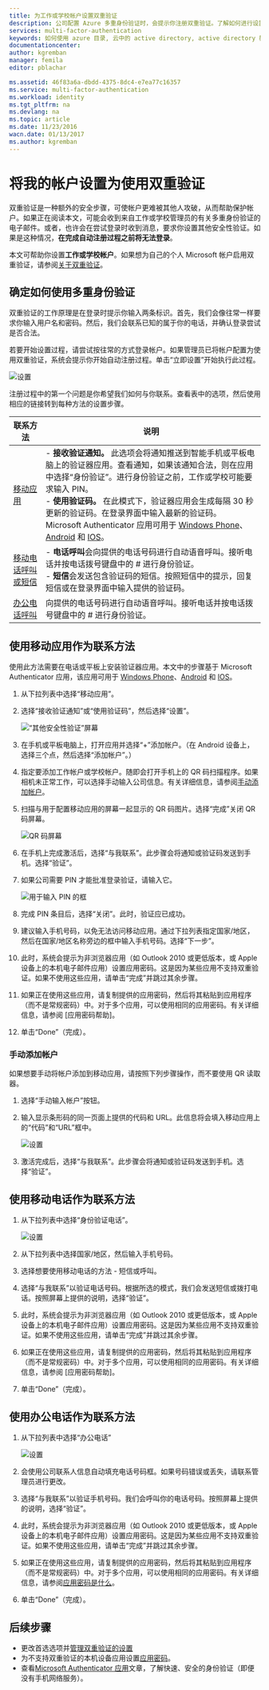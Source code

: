 ```yaml
---
title: 为工作或学校帐户设置双重验证
description: 公司配置 Azure 多重身份验证时，会提示你注册双重验证。了解如何进行设置。
services: multi-factor-authentication
keywords: 如何使用 azure 目录, 云中的 active directory, active directory 教程
documentationcenter: 
author: kgremban
manager: femila
editor: pblachar

ms.assetid: 46f83a6a-dbdd-4375-8dc4-e7ea77c16357
ms.service: multi-factor-authentication
ms.workload: identity
ms.tgt_pltfrm: na
ms.devlang: na
ms.topic: article
ms.date: 11/23/2016
wacn.date: 01/13/2017
ms.author: kgremban
---
```


# 将我的帐户设置为使用双重验证
双重验证是一种额外的安全步骤，可使帐户更难被其他人攻破，从而帮助保护帐户。如果正在阅读本文，可能会收到来自工作或学校管理员的有关多重身份验证的电子邮件。或者，也许会在尝试登录时收到消息，要求你设置其他安全性验证。如果是这种情况，**在完成自动注册过程之前将无法登录**。

本文可帮助你设置**工作或学校帐户**。如果想为自己的个人 Microsoft 帐户启用双重验证，请参阅[关于双重验证](https://support.microsoft.com/zh-cn/help/12408/microsoft-account-about-two-step-verification)。

## 确定如何使用多重身份验证
双重验证的工作原理是在登录时提示你输入两条标识。首先，我们会像往常一样要求你输入用户名和密码。然后，我们会联系已知的属于你的电话，并确认登录尝试是否合法。

若要开始设置过程，请尝试按往常的方式登录帐户。如果管理员已将帐户配置为使用双重验证，系统会提示你开始自动注册过程。单击“立即设置”开始执行此过程。

![设置](./media/multi-factor-authentication-end-user-first-time/first.png)  

注册过程中的第一个问题是你希望我们如何与你联系。查看表中的选项，然后使用相应的链接转到每种方法的设置步骤。

| 联系方法 | 说明 |
| --- | --- |
| [移动应用](#use-a-mobile-app-as-the-contact-method) |- **接收验证通知。** 此选项会将通知推送到智能手机或平板电脑上的验证器应用。查看通知，如果该通知合法，则在应用中选择“身份验证”。进行身份验证之前，工作或学校可能要求输入 PIN。<br>- **使用验证码。** 在此模式下，验证器应用会生成每隔 30 秒更新的验证码。在登录界面中输入最新的验证码。<br>Microsoft Authenticator 应用可用于 [Windows Phone](http://go.microsoft.com/fwlink/?Linkid=825071)、[Android](http://go.microsoft.com/fwlink/?Linkid=825072) 和 [IOS](http://go.microsoft.com/fwlink/?Linkid=825073)。 |
| [移动电话呼叫或短信](#use-your-mobile-phone-as-the-contact-method) |- **电话呼叫**会向提供的电话号码进行自动语音呼叫。接听电话并按电话拨号键盘中的 # 进行身份验证。<br>- **短信**会发送包含验证码的短信。按照短信中的提示，回复短信或在登录界面中输入提供的验证码。 |
| [办公电话呼叫](#use-your-office-phone-as-the-contact-method) |向提供的电话号码进行自动语音呼叫。接听电话并按电话拨号键盘中的 # 进行身份验证。 |

## 使用移动应用作为联系方法
使用此方法需要在电话或平板上安装验证器应用。本文中的步骤基于 Microsoft Authenticator 应用，该应用可用于 [Windows Phone](http://go.microsoft.com/fwlink/?Linkid=825071)、[Android](http://go.microsoft.com/fwlink/?Linkid=825072) 和 [IOS](http://go.microsoft.com/fwlink/?Linkid=825073)。

1. 从下拉列表中选择“移动应用”。
2. 选择“接收验证通知”或“使用验证码”，然后选择“设置”。

    ![“其他安全性验证”屏幕](./media/multi-factor-authentication-end-user-first-time/mobileapp.png)  

3. 在手机或平板电脑上，打开应用并选择“+”添加帐户。（在 Android 设备上，选择三个点，然后选择“添加帐户”。）
4. 指定要添加工作帐户或学校帐户。随即会打开手机上的 QR 码扫描程序。如果相机未正常工作，可以选择手动输入公司信息。有关详细信息，请参阅[手动添加帐户](#add-an-account-manually)。
5. 扫描与用于配置移动应用的屏幕一起显示的 QR 码图片。选择“完成”关闭 QR 码屏幕。

    ![QR 码屏幕](./media/multi-factor-authentication-end-user-first-time/scan2.png)  

6. 在手机上完成激活后，选择“与我联系”。此步骤会将通知或验证码发送到手机。选择“验证”。
7. 如果公司需要 PIN 才能批准登录验证，请输入它。

    ![用于输入 PIN 的框](./media/multi-factor-authentication-end-user-first-time/scan3.png)  

8. 完成 PIN 条目后，选择“关闭”。此时，验证应已成功。
9. 建议输入手机号码，以免无法访问移动应用。通过下拉列表指定国家/地区，然后在国家/地区名称旁边的框中输入手机号码。选择“下一步”。
10. 此时，系统会提示为非浏览器应用（如 Outlook 2010 或更低版本，或 Apple 设备上的本机电子邮件应用）设置应用密码。这是因为某些应用不支持双重验证。如果不使用这些应用，请单击“完成”并跳过其余步骤。
11. 如果正在使用这些应用，请复制提供的应用密码，然后将其粘贴到应用程序（而不是常规密码）中。对于多个应用，可以使用相同的应用密码。有关详细信息，请参阅 [应用密码帮助]。
12. 单击“Done”（完成）。

### 手动添加帐户
如果想要手动将帐户添加到移动应用，请按照下列步骤操作，而不要使用 QR 读取器。

1. 选择“手动输入帐户”按钮。
2. 输入显示条形码的同一页面上提供的代码和 URL。此信息将会填入移动应用上的“代码”和“URL”框中。

    ![设置](./media/multi-factor-authentication-end-user-first-time/barcode2.png)  

3. 激活完成后，选择“与我联系”。此步骤会将通知或验证码发送到手机。选择“验证”。

## 使用移动电话作为联系方法
1. 从下拉列表中选择“身份验证电话”。

    ![设置](./media/multi-factor-authentication-end-user-first-time/phone.png)  

2. 从下拉列表中选择国家/地区，然后输入手机号码。
3. 选择想要使用移动电话的方法 - 短信或呼叫。
4. 选择“与我联系”以验证电话号码。根据所选的模式，我们会发送短信或拨打电话。按照屏幕上提供的说明，选择“验证”。
5. 此时，系统会提示为非浏览器应用（如 Outlook 2010 或更低版本，或 Apple 设备上的本机电子邮件应用）设置应用密码。这是因为某些应用不支持双重验证。如果不使用这些应用，请单击“完成”并跳过其余步骤。
6. 如果正在使用这些应用，请复制提供的应用密码，然后将其粘贴到应用程序（而不是常规密码）中。对于多个应用，可以使用相同的应用密码。有关详细信息，请参阅 [应用密码帮助]。
7. 单击“Done”（完成）。

## 使用办公电话作为联系方法
1. 从下拉列表中选择“办公电话”

    ![设置](./media/multi-factor-authentication-end-user-first-time/office.png)  

2. 会使用公司联系人信息自动填充电话号码框。如果号码错误或丢失，请联系管理员进行更改。
3. 选择“与我联系”以验证手机号码。我们会呼叫你的电话号码。按照屏幕上提供的说明，选择“验证”。
4. 此时，系统会提示为非浏览器应用（如 Outlook 2010 或更低版本，或 Apple 设备上的本机电子邮件应用）设置应用密码。这是因为某些应用不支持双重验证。如果不使用这些应用，请单击“完成”并跳过其余步骤。
5. 如果正在使用这些应用，请复制提供的应用密码，然后将其粘贴到应用程序（而不是常规密码）中。对于多个应用，可以使用相同的应用密码。有关详细信息，请参阅[应用密码是什么](./multi-factor-authentication-end-user-app-passwords.md)。
6. 单击“Done”（完成）。

## 后续步骤
- 更改首选选项并[管理双重验证的设置](./multi-factor-authentication-end-user-manage-settings.md)
- 为不支持双重验证的本机设备应用设置[应用密码](./multi-factor-authentication-end-user-app-passwords.md)。
- 查看[Microsoft Authenticator 应用](./multi-factor-authentication-microsoft-authenticator.md)文章，了解快速、安全的身份验证（即便没有手机网络服务）。

<!---HONumber=Mooncake_0103_2017-->
